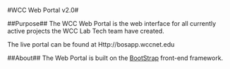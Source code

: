 #WCC Web Portal v2.0#

##Purpose##
The WCC Web Portal is the web interface for all currently active projects the WCC Lab Tech team have created.

The live portal can be found at Http://bosapp.wccnet.edu

##About##
The Web Portal is built on the [BootStrap](Http://www.getbootstrap.com) front-end framework.
